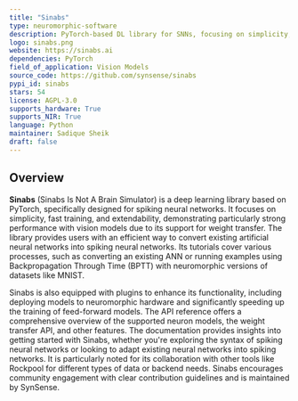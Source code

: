 ```yaml
---
title: "Sinabs"
type: neuromorphic-software
description: PyTorch-based DL library for SNNs, focusing on simplicity, fast training, extendability, and vision models.
logo: sinabs.png
website: https://sinabs.ai
dependencies: PyTorch
field_of_application: Vision Models
source_code: https://github.com/synsense/sinabs
pypi_id: sinabs
stars: 54
license: AGPL-3.0
supports_hardware: True
supports_NIR: True
language: Python
maintainer: Sadique Sheik
draft: false
---
```




## Overview
**Sinabs** (Sinabs Is Not A Brain Simulator) is a deep learning library based on PyTorch, specifically designed for spiking neural networks. It focuses on simplicity, fast training,
and extendability, demonstrating particularly strong performance with vision models due to its support for weight transfer. The library provides users with an efficient way to convert 
existing artificial neural networks into spiking neural networks. Its tutorials cover various processes, such as converting an existing ANN or running examples using Backpropagation
Through Time (BPTT) with neuromorphic versions of datasets like MNIST.

Sinabs is also equipped with plugins to enhance its functionality, including deploying models to neuromorphic hardware and significantly speeding up the training of feed-forward models. 
The API reference offers a comprehensive overview of the supported neuron models, the weight transfer API, and other features. The documentation provides insights into getting
started with Sinabs, whether you're exploring the syntax of spiking neural networks or looking to adapt existing neural networks into spiking networks. It is particularly noted for
its collaboration with other tools like Rockpool for different types of data or backend needs. Sinabs encourages community engagement with clear contribution guidelines and is
maintained by SynSense.
